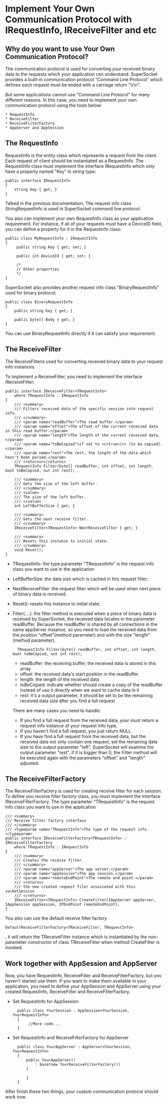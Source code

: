 # Implement Your Own Communication Protocol with IRequestInfo, IReceiveFilter and etc

## Why do you want to use Your Own Communication Protocol?

The communication protocol is used for converting your received binary data to the requests which your application can understand. SuperSocket provides a built-in communication protocol "Command Line Protocol" which defines each request must be ended with a carriage return "\r\n".

But some applications cannot use "Command Line Protocol" for many different reasons. In this case, you need to implement your own communication protocol using the tools below:

    * RequestInfo
    * ReceiveFilter
    * ReceiveFilterFactory
    * AppServer and AppSession


## The RequestInfo
RequestInfo is the entity class which represents a request from the client. Each request of client should be instantiated as a RequestInfo. The RequestInfo class must implement the interface IRequestInfo which only have a property named "Key" in string type:

    public interface IRequestInfo
    {
        string Key { get; }
    }

Talked in the previous documentation, The request info class StringRequestInfo is used in SuperSocket command line protocol.

You also can implement your own RequestInfo class as your application requirement. For instance, if all of your requests must have a DeviceID field, you can define a property for it in the RequestInfo class:

    public class MyRequestInfo : IRequestInfo
    {
         public string Key { get; set; }

         public int DeviceId { get; set; }

         /*
         // Other properties
         */
    }

SuperSocket also provides another request info class "BinaryRequestInfo" used for binary protocol:

    public class BinaryRequestInfo
    {
        public string Key { get; }
        
        public byte[] Body { get; }
    }

You can use BinaryRequestInfo directly if it can satisfy your requirement.

## The ReceiveFilter

The ReceiveFilteris used for converting received binary data to your request info instances.

To implement a ReceiveFilter, you need to implement the interface IReceiveFilter<TRequestInfo>:

    public interface IReceiveFilter<TRequestInfo>
        where TRequestInfo : IRequestInfo
    {
        /// <summary>
        /// Filters received data of the specific session into request info.
        /// </summary>
        /// <param name="readBuffer">The read buffer.</param>
        /// <param name="offset">The offset of the current received data in this read buffer.</param>
        /// <param name="length">The length of the current received data.</param>
        /// <param name="toBeCopied">if set to <c>true</c> [to be copied].</param>
        /// <param name="rest">The rest, the length of the data which hasn't been parsed.</param>
        /// <returns></returns>
        TRequestInfo Filter(byte[] readBuffer, int offset, int length, bool toBeCopied, out int rest);

        /// <summary>
        /// Gets the size of the left buffer.
        /// </summary>
        /// <value>
        /// The size of the left buffer.
        /// </value>
        int LeftBufferSize { get; }

        /// <summary>
        /// Gets the next receive filter.
        /// </summary>
        IReceiveFilter<TRequestInfo> NextReceiveFilter { get; }

        /// <summary>
        /// Resets this instance to initial state.
        /// </summary>
        void Reset();
    }

* TRequestInfo: the type parameter "TRequestInfo" is the request info class you want to use in the application

* LeftBufferSize: the data size which is cached in this request filter;
* NextReceiveFilter: the request filter which will be used when next piece of binary data is received;
* Reset(): resets this instance to initial state;
* Filter(....): the filter method is executed when a piece of binary data is received by SuperSocket, the received data locates in the parameter readBuffer. Because the readBuffer is shared by all connections in the same appServer instance, so you need to load the received data from the position "offset"(method parameter) and with the size "length" (method parameter).


        TRequestInfo Filter(byte[] readBuffer, int offset, int length, bool toBeCopied, out int rest);


  * readBuffer: the receiving buffer, the received data is stored in this array
  * offset: the received data's start position in the readBuffer
  * length: the length of the received data
  * toBeCopied: indicate whether should create a copy of the readBuffer instead of use it directly when we want to cache data in it
  * rest: it's a output parameter, it should be set to be the remaining received data size after you find a full request

  There are many cases you need to handle:

  * If you find a full request from the received data, your must return a request info instance of your request info type.
  * If you haven't find a full request, you just return NULL.
  * If you have find a full request from the received data, but the received data not only contain one request, set the remaining data size to the output parameter "left". SuperSocket will examine the output parameter "rest", if it is bigger than 0, the Filter method will be executed again with the parameters "offset" and "length" adjusted.

## The ReceiveFilterFactory
The ReceiveFilterFactory is used for creating receive filter for each session.
To define you receive filter factory class, you must implement the interface IReceiveFilterFactory<TRequestInfo>. The type parameter "TRequestInfo" is the request info class you want to use in the application

    /// <summary>
    /// Receive filter factory interface
    /// </summary>
    /// <typeparam name="TRequestInfo">The type of the request info.</typeparam>
    public interface IReceiveFilterFactory<TRequestInfo> : IReceiveFilterFactory
        where TRequestInfo : IRequestInfo
    {
        /// <summary>
        /// Creates the receive filter.
        /// </summary>
        /// <param name="appServer">The app server.</param>
        /// <param name="appSession">The app session.</param>
        /// <param name="remoteEndPoint">The remote end point.</param>
        /// <returns>
        /// the new created request filer assosiated with this socketSession
        /// </returns>
        IReceiveFilter<TRequestInfo> CreateFilter(IAppServer appServer, IAppSession appSession, IPEndPoint remoteEndPoint);
    }


You also can use the default receive filter factory 

    DefaultReceiveFilterFactory<TReceiveFilter, TRequestInfo>

, it will return the TReceiveFilter instance which is instantiated by the non-parameter constructor of class TReceiveFilter when method CreateFilter is invoked.


## Work together with AppSession and AppServer

Now, you have RequestInfo, ReceiveFilter and ReceiveFilterFactory, but you haven't started use them.
If you want to make them available in your application, you need to define your AppSession and AppServer using your created RequestInfo, ReceiveFilter and ReceiveFilterFactory.

* Set RequestInfo for AppSession

        public class YourSession : AppSession<YourSession, YourRequestInfo>
        {
             //More code...
        }


* Set RequestInfo and ReceiveFilterFactory for AppServer

        public class YourAppServer : AppServer<YourSession, YourRequestInfo>
        {
            public YourAppServer()
                : base(new YourReceiveFilterFactory())
            {
            
            }
        }


After finish these two things, your custom communication protocol should work now.